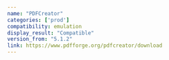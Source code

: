 ```yaml
---
name: "PDFCreator"
categories: ['prod']
compatibility: emulation
display_result: "Compatible"
version_from: "5.1.2"
link: https://www.pdfforge.org/pdfcreator/download
---
```


